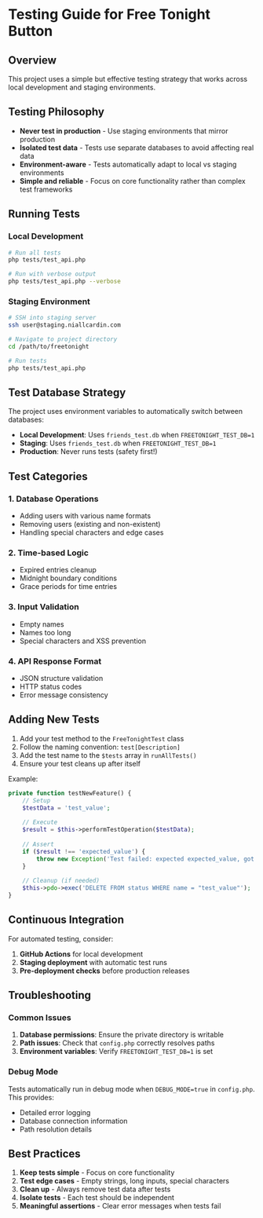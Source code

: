 # Testing Guide for Free Tonight Button

## Overview

This project uses a simple but effective testing strategy that works across local development and staging environments.

## Testing Philosophy

- **Never test in production** - Use staging environments that mirror production
- **Isolated test data** - Tests use separate databases to avoid affecting real data
- **Environment-aware** - Tests automatically adapt to local vs staging environments
- **Simple and reliable** - Focus on core functionality rather than complex test frameworks

## Running Tests

### Local Development

```bash
# Run all tests
php tests/test_api.php

# Run with verbose output
php tests/test_api.php --verbose
```

### Staging Environment

```bash
# SSH into staging server
ssh user@staging.niallcardin.com

# Navigate to project directory
cd /path/to/freetonight

# Run tests
php tests/test_api.php
```

## Test Database Strategy

The project uses environment variables to automatically switch between databases:

- **Local Development**: Uses `friends_test.db` when `FREETONIGHT_TEST_DB=1`
- **Staging**: Uses `friends_test.db` when `FREETONIGHT_TEST_DB=1`
- **Production**: Never runs tests (safety first!)

## Test Categories

### 1. Database Operations
- Adding users with various name formats
- Removing users (existing and non-existent)
- Handling special characters and edge cases

### 2. Time-based Logic
- Expired entries cleanup
- Midnight boundary conditions
- Grace periods for time entries

### 3. Input Validation
- Empty names
- Names too long
- Special characters and XSS prevention

### 4. API Response Format
- JSON structure validation
- HTTP status codes
- Error message consistency

## Adding New Tests

1. Add your test method to the `FreeTonightTest` class
2. Follow the naming convention: `test[Description]`
3. Add the test name to the `$tests` array in `runAllTests()`
4. Ensure your test cleans up after itself

Example:
```php
private function testNewFeature() {
    // Setup
    $testData = 'test_value';
    
    // Execute
    $result = $this->performTestOperation($testData);
    
    // Assert
    if ($result !== 'expected_value') {
        throw new Exception('Test failed: expected expected_value, got ' . $result);
    }
    
    // Cleanup (if needed)
    $this->pdo->exec('DELETE FROM status WHERE name = "test_value"');
}
```

## Continuous Integration

For automated testing, consider:

1. **GitHub Actions** for local development
2. **Staging deployment** with automatic test runs
3. **Pre-deployment checks** before production releases

## Troubleshooting

### Common Issues

1. **Database permissions**: Ensure the private directory is writable
2. **Path issues**: Check that `config.php` correctly resolves paths
3. **Environment variables**: Verify `FREETONIGHT_TEST_DB=1` is set

### Debug Mode

Tests automatically run in debug mode when `DEBUG_MODE=true` in `config.php`. This provides:
- Detailed error logging
- Database connection information
- Path resolution details

## Best Practices

1. **Keep tests simple** - Focus on core functionality
2. **Test edge cases** - Empty strings, long inputs, special characters
3. **Clean up** - Always remove test data after tests
4. **Isolate tests** - Each test should be independent
5. **Meaningful assertions** - Clear error messages when tests fail 